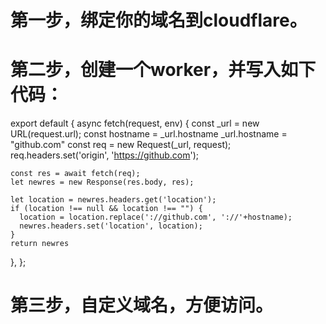 # 第一步，绑定你的域名到cloudflare。

# 第二步，创建一个worker，并写入如下代码：

export default {
  async fetch(request, env) {
    const _url = new URL(request.url);
    const hostname = _url.hostname
    _url.hostname = "github.com"
    const req = new Request(_url, request);
    req.headers.set('origin', 'https://github.com');
    
    const res = await fetch(req);
    let newres = new Response(res.body, res);

    let location = newres.headers.get('location');
    if (location !== null && location !== "") {
      location = location.replace('://github.com', '://'+hostname);
      newres.headers.set('location', location);
    }
    return newres 
  },
};

# 第三步，自定义域名，方便访问。
